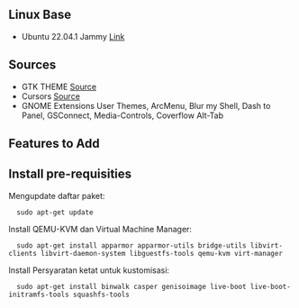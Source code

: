 ## Linux Base 
- Ubuntu 22.04.1 Jammy [Link](http://releases.ubuntu.com/jammy/)

## Sources
- GTK THEME [Source](https://github.com/vinceliuice/WhiteSur-gtk-theme)
- Cursors [Source](https://github.com/vinceliuice/Vimix-cursors)
- GNOME Extensions User Themes, ArcMenu, Blur my Shell, Dash to Panel, GSConnect, Media-Controls, Coverflow Alt-Tab

## Features to Add

## Install pre-requisities

Mengupdate daftar paket:

      sudo apt-get update
      
Install QEMU-KVM dan Virtual Machine Manager:

      sudo apt-get install apparmor apparmor-utils bridge-utils libvirt-clients libvirt-daemon-system libguestfs-tools qemu-kvm virt-manager
      
Install Persyaratan ketat untuk kustomisasi:

      sudo apt-get install binwalk casper genisoimage live-boot live-boot-initramfs-tools squashfs-tools
